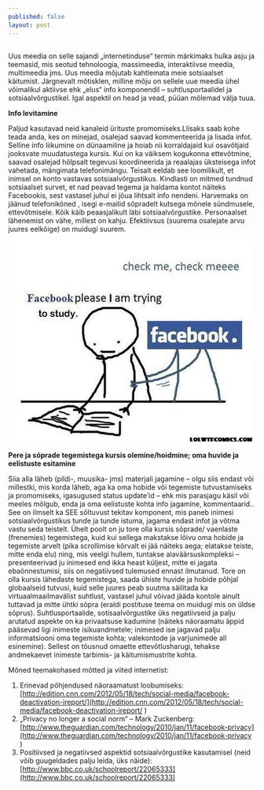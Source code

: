 ```yaml
---
published: false
layout: post
---
```



## 
Uus meedia on selle sajandi „internetinduse“ termin märkimaks hulka asju ja teemasid, mis seotud tehnoloogia, massimeedia, interaktiivse meedia, multimeedia jms. Uus meedia mõjutab kahtlemata meie sotsiaalset käitumist. Järgnevalt mõtisklen, milline mõju on sellele uue meedia ühel võimalikul aktiivse ehk „elus“ info komponendil – suhtlusportaalidel ja sotsiaalvõrgustikel. Igal aspektil on head ja vead, püüan mõlemad välja tuua.
 
 
**Info levitamine**
 
Paljud kasutavad neid kanaleid ürituste promomiseks.Llisaks saab kohe teada anda, kes on minejad, osalejad saavad kommenteerida ja lisada infot. Selline info liikumine on dünaamiline ja hoiab nii korraldajaid kui osavõtjaid jooksvate muudatustega kursis. Kui on ka väiksem kogukonna ettevõtmine, saavad osalejad hõlpsalt tegevusi koordineerida ja reaalajas üksteisega infot vahetada, mängimata telefonimängu.  Teisalt eeldab see loomilikult, et inimsel on konto vastavas sotsiaalvõrgustikus. Kindlasti on mitmed tundnud sotsiaalset survet, et nad peavad tegema ja haldama kontot näiteks Facebookis, sest vastasel juhul ei jõua lihtsalt info nendeni. Harvemaks on jäänud telefonikõned , isegi e-mailid sõpradelt kutsega mõnele sündmusele, ettevõtmisele. Kõik käib peaasjalikult läbi sotsiaalvõrgustike. Personaalset lähenemist on vähe, millest on kahju. Efektiivsus (suurema osalejate arvu juures eelkõige) on muidugi suurem.
 
![pleaseFB](/images/pleaseFB.jpg "palunFB")
 
 
**Pere ja sõprade tegemistega kursis olemine/hoidmine; oma huvide ja eelistuste esitamine**
 
Siia alla läheb (pildi-, muusika- jms) materjali jagamine – olgu siis endast või millestki, mis korda läheb, aga ka oma hobide või tegemiste tutvustamiseks ja promomiseks, igasugused  status update’id – ehk mis parasjagu käsil või meeles mõlgub, enda ja oma eelistuste kohta info jagamine,  kommentaarid..  See on ilmselt ka SEE sõltuvust tekitav komponent, mis paneb inimesi sotsiaalvõrgustikus tunde ja tunde istuma, jagama endast infot ja võtma vastu seda teistelt.  Ühelt poolt on ju tore olla kursis sõprade/ vaenlaste (frenemies) tegemistega, kuid kui sellega makstakse lõivu oma hobide ja tegemiste arvelt (pika scrollimise kõrvalt ei jää näiteks aega; elatakse teiste, mitte enda elu)  ning, mis veelgi hullem, tuntakse alaväärsuskompleksi – presenteerivad ju inimesed end ikka heast küljest, mitte ei jagata ebaõnnestumisi, siis on negatiivsed tulemused ennast ilmutanud.  Tore on olla kursis lähedaste tegemistega, saada ühiste huvide ja hobide põhjal globaalseid tutvusi, kuid selle juures peab suutma säilitada ka virtuaalmaailmavälist suhtlust, vastasel juhul võivad jääda kontole ainult tuttavad ja mitte ühtki sõpra (eraldi postituse teema on muidugi mis on üldse sõprus).  Suhtlusportaalide, sotisaalvõrgustike üks negatiivseid ja palju arutatud aspekte on ka privaatsuse kadumine (näiteks näoraamatu äppid pääsevad ligi inimeste isikuandmetele; inimesed ise jagavad palju informatsiooni oma tegemiste kohta; valekontode ja varjunimede all esinemine). Sellest on tõusnud omaette ettevõtlusharugi, tehakse andmekaevet inimeste tarbimis- ja käitumismustrite kohta.        
 
 
Mõned teemakohased mõtted ja viited internetist:
 
1. Erinevad põhjendused näoraamatust loobumiseks:
[http://edition.cnn.com/2012/05/18/tech/social-media/facebook-deactivation-ireport/](http://edition.cnn.com/2012/05/18/tech/social-media/facebook-deactivation-ireport/ )
2.  „Privacy no longer a social norm“ – Mark Zuckenberg:
[http://www.theguardian.com/technology/2010/jan/11/facebook-privacy](http://www.theguardian.com/technology/2010/jan/11/facebook-privacy )
3. Positiivsed ja negatiivsed aspektid sotsiaalvõrgustike kasutamisel (neid võib guugeldades palju leida, üks näide):    
[http://www.bbc.co.uk/schoolreport/22065333](http://www.bbc.co.uk/schoolreport/22065333)
